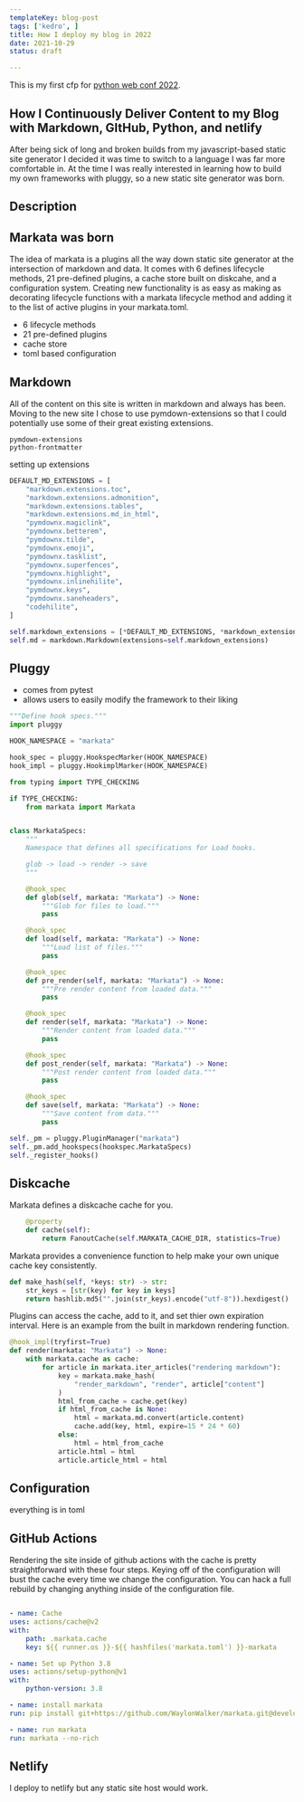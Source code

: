 ```yaml
---
templateKey: blog-post
tags: ['kedro', ]
title: How I deploy my blog in 2022
date: 2021-10-29
status: draft

---
```


This is my first cfp for [python web conf 2022](https://2022.pythonwebconf.com/).

## How I Continuously Deliver Content to my Blog with Markdown, GItHub, Python, and netlify

After being sick of long and broken builds from my javascript-based static site
generator I decided it was time to switch to a language I was far more
comfortable in.  At the time I was really interested in learning how to build
my own frameworks with pluggy, so a new static site generator was born.


## Description

## Markata was born

The idea of markata is a plugins all the way down static site generator at the
intersection of markdown and data.  It comes with 6 defines lifecycle methods,
21 pre-defined plugins, a cache store built on diskcahe, and a configuration
system.  Creating new functionality is as easy as making as decorating
lifecycle functions with a markata lifecycle method and adding it to the list
of active plugins in your markata.toml.

* 6 lifecycle methods
* 21 pre-defined plugins
* cache store
* toml based configuration

## Markdown

All of the content on this site is written in markdown and always has been.
Moving to the new site I chose to use pymdown-extensions so that I could
potentially use some of their great existing extensions.

```
pymdown-extensions
python-frontmatter
```

setting up extensions

``` python
DEFAULT_MD_EXTENSIONS = [
    "markdown.extensions.toc",
    "markdown.extensions.admonition",
    "markdown.extensions.tables",
    "markdown.extensions.md_in_html",
    "pymdownx.magiclink",
    "pymdownx.betterem",
    "pymdownx.tilde",
    "pymdownx.emoji",
    "pymdownx.tasklist",
    "pymdownx.superfences",
    "pymdownx.highlight",
    "pymdownx.inlinehilite",
    "pymdownx.keys",
    "pymdownx.saneheaders",
    "codehilite",
]

self.markdown_extensions = [*DEFAULT_MD_EXTENSIONS, *markdown_extensions]
self.md = markdown.Markdown(extensions=self.markdown_extensions)
```

## Pluggy


* comes from pytest
* allows users to easily modify the framework to their liking


``` python
"""Define hook specs."""
import pluggy

HOOK_NAMESPACE = "markata"

hook_spec = pluggy.HookspecMarker(HOOK_NAMESPACE)
hook_impl = pluggy.HookimplMarker(HOOK_NAMESPACE)

from typing import TYPE_CHECKING

if TYPE_CHECKING:
    from markata import Markata


class MarkataSpecs:
    """
    Namespace that defines all specifications for Load hooks.

    glob -> load -> render -> save
    """

    @hook_spec
    def glob(self, markata: "Markata") -> None:
        """Glob for files to load."""
        pass

    @hook_spec
    def load(self, markata: "Markata") -> None:
        """Load list of files."""
        pass

    @hook_spec
    def pre_render(self, markata: "Markata") -> None:
        """Pre render content from loaded data."""
        pass

    @hook_spec
    def render(self, markata: "Markata") -> None:
        """Render content from loaded data."""
        pass

    @hook_spec
    def post_render(self, markata: "Markata") -> None:
        """Post render content from loaded data."""
        pass

    @hook_spec
    def save(self, markata: "Markata") -> None:
        """Save content from data."""
        pass
```

``` python
self._pm = pluggy.PluginManager("markata")
self._pm.add_hookspecs(hookspec.MarkataSpecs)
self._register_hooks()
```

## Diskcache

Markata defines a diskcache cache for you.

``` python
    @property
    def cache(self):
        return FanoutCache(self.MARKATA_CACHE_DIR, statistics=True)
```

Markata provides a convenience function to help make your own unique cache key
consistently.

``` python
def make_hash(self, *keys: str) -> str:
    str_keys = [str(key) for key in keys]
    return hashlib.md5("".join(str_keys).encode("utf-8")).hexdigest()
```

Plugins can access the cache, add to it, and set thier own expiration interval.
Here is an example from the built in markdown rendering function.

``` python
@hook_impl(tryfirst=True)
def render(markata: "Markata") -> None:
    with markata.cache as cache:
        for article in markata.iter_articles("rendering markdown"):
            key = markata.make_hash(
                "render_markdown", "render", article["content"]
            )
            html_from_cache = cache.get(key)
            if html_from_cache is None:
                html = markata.md.convert(article.content)
                cache.add(key, html, expire=15 * 24 * 60)
            else:
                html = html_from_cache
            article.html = html
            article.article_html = html
````

## Configuration

everything is in toml

## GitHub Actions

Rendering the site inside of github actions with the cache is pretty
straightforward with these four steps.  Keying off of the configuration will
bust the cache every time we change the configuration.  You can hack a full
rebuild by changing anything inside of the configuration file.

``` yaml

- name: Cache
uses: actions/cache@v2
with:
    path: .markata.cache
    key: ${{ runner.os }}-${{ hashfiles('markata.toml') }}-markata

- name: Set up Python 3.8
uses: actions/setup-python@v1
with:
    python-version: 3.8

- name: install markata
run: pip install git+https://github.com/WaylonWalker/markata.git@develop python-twitter background # checksumdir

- name: run markata
run: markata --no-rich
```
## Netlify

I deploy to netlify but any static site host would work.
